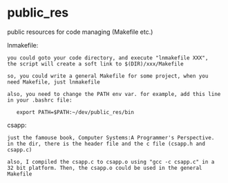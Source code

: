 public_res
==========

public resources for code managing (Makefile etc.)

lnmakefile:

	you could goto your code directory, and execute "lnmakefile XXX", 
	the script will create a soft link to $(DIR)/xxx/Makefile

	so, you could write a general Makefile for some project, when you
	need Makefile, just lnmakefile

	also, you need to change the PATH env var. for example, add this line
	in your .bashrc file:

	   export PATH=$PATH:~/dev/public_res/bin


csapp:

	just the famouse book, Computer Systems:A Programmer's Perspective.
	in the dir, there is the header file and the c file (csapp.h and csapp.c)
	
	also, I compiled the csapp.c to csapp.o using "gcc -c csapp.c" in a 
	32 bit platform. Then, the csapp.o could be used in the general Makefile

